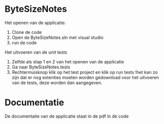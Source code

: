 # ByteSizeNotes

Het openen van de applicatie:
1. Clone de code
2. Open de ByteSizeNotes.sln met visual studio
3. run de code

Het uitvoeren van de unit tests
1. Zelfde als stap 1 en 2 van het openen van de applicatie
2. Ga naar ByteSizeNotes.tests
3. Rechtermuisknop klik op het test project en klik op run tests
!het kan zo zijn dat er nog extenties moeten worden gedownload voor het uitvoeren van de tests, deze worden dan aangegeven.

# Documentatie 
De documentatie van de applicatie staat in de pdf in de code
   

